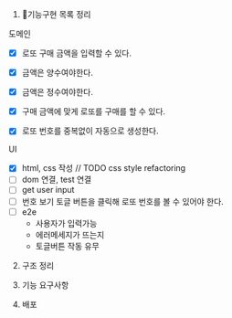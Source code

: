 1. 🎯기능구현 목록 정리

도메인

- [x] 로또 구매 금액을 입력할 수 있다.
- [x] 금액은 양수여야한다.
- [x] 금액은 정수여야한다.

- [x] 구매 금액에 맞게 로또를 구매를 할 수 있다.
- [x] 로또 번호를 중복없이 자동으로 생성한다.

UI

- [x] html, css 작성 // TODO css style refactoring
- [ ] dom 연결, test 연결
- [ ] get user input
- [ ] 번호 보기 토글 버튼을 클릭해 로또 번호를 볼 수 있어야 한다.
- [ ] e2e
  - 사용자가 입력가능
  - 에러메세지가 뜨는지
  - 토글버튼 작동 유무

2. 구조 정리

3. 기능 요구사항

4. 배포
